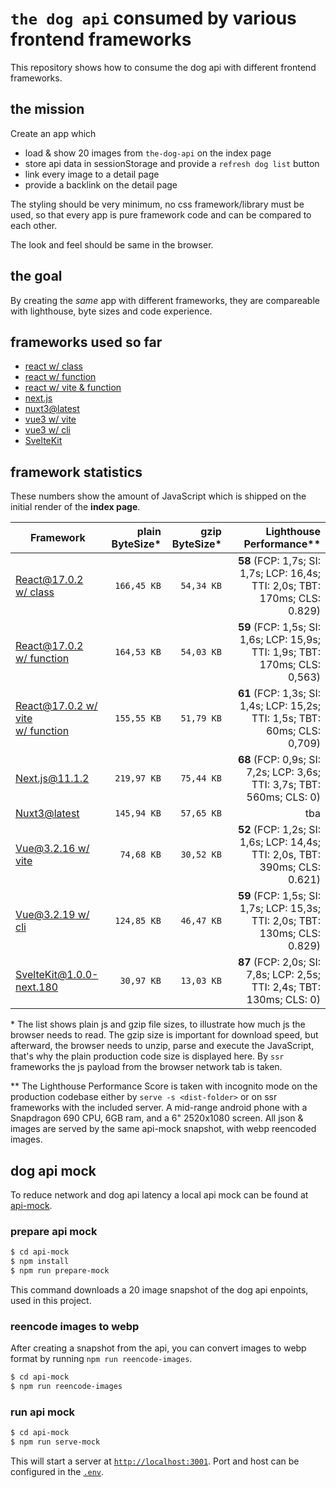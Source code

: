 # `the dog api` consumed by various frontend frameworks

This repository shows how to consume the dog api with different frontend frameworks.

## the mission

Create an app which
* load & show 20 images from `the-dog-api` on the index page
* store api data in sessionStorage and provide a `refresh dog list` button
* link every image to a detail page
* provide a backlink on the detail page

The styling should be very minimum, no css framework/library must be used, so that every app is pure framework code and can be compared to each other.

The look and feel should be same in the browser.

## the goal

By creating the *same* app with different frameworks, they are compareable with lighthouse, byte sizes and code experience.

## frameworks used so far

* [react w/ class](./react-class)
* [react w/ function](./react-fn)
* [react w/ vite & function](./react-vite)
* [next.js](./next.js)
* [nuxt3@latest](./nuxt3)
* [vue3 w/ vite](./vue3-vite)
* [vue3 w/ cli](./vue3-cli)
* [SvelteKit](./svelte-kit)

## framework statistics

These numbers show the amount of JavaScript which is shipped on the initial render of the **index page**.

| Framework | plain ByteSize* | gzip ByteSize* | Lighthouse Performance** |
|-----------|-------------:|----:|------:|
| [React@17.0.2<br>w/ class](./react-class) | `166,45 KB` | `54,34 KB` | **58** (FCP: 1,7s; SI: 1,7s; LCP: 16,4s; TTI: 2,0s; TBT: 170ms; CLS: 0.829) |
| [React@17.0.2<br>w/ function](./react-fn) | `164,53 KB` | `54,03 KB` | **59** (FCP: 1,5s; SI: 1,6s; LCP: 15,9s; TTI: 1,9s; TBT: 170ms; CLS: 0,563) |
| [React@17.0.2 w/ vite<br>w/ function](./react-vite) | `155,55 KB` | `51,79 KB` | **61** (FCP: 1,3s; SI: 1,4s; LCP: 15,2s; TTI: 1,5s; TBT: 60ms; CLS: 0,709) |
| [Next.js@11.1.2](./next.js) | `219,97 KB` | `75,44 KB` | **68** (FCP: 0,9s; SI: 7,2s; LCP: 3,6s; TTI: 3,7s; TBT: 560ms; CLS: 0) |
| [Nuxt3@latest](./nuxt3) | `145,94 KB` | `57,65 KB` | tba |
| [Vue@3.2.16 w/ vite](./vue3-vite) | `74,68 KB` | `30,52 KB` | **52** (FCP: 1,2s; SI: 1,6s; LCP: 14,4s; TTI: 2,0s, TBT: 390ms; CLS: 0.621) |
| [Vue@3.2.19 w/ cli](./vue3-cli) | `124,85 KB` | `46,47 KB` | **59** (FCP: 1,5s; SI: 1,7s; LCP: 15,3s; TTI: 2,0s; TBT: 130ms; CLS: 0.829) |
| [SvelteKit@1.0.0-next.180](./svelte-kit) | `30,97 KB` | `13,03 KB` | **87** (FCP: 2,0s; SI: 7,8s; LCP: 2,5s; TTI: 2,4s; TBT: 130ms; CLS: 0) |

\* The list shows plain js and gzip file sizes, to illustrate how much js the browser needs to read. The gzip size is important for download speed, but afterward, the browser needs to unzip, parse and execute the JavaScript, that's why the plain production code size is displayed here.
By `ssr` frameworks the js payload from the browser network tab is taken.

** The Lighthouse Performance Score is taken with incognito mode on the production codebase either by `serve -s <dist-folder>` or on ssr frameworks with the included server. A mid-range android phone with a Snapdragon 690 CPU, 6GB ram, and a 6" 2520x1080 screen. All json & images are served by the same api-mock snapshot, with webp reencoded images.

## dog api mock

To reduce network and dog api latency a local api mock can be found at [api-mock](./api-mock).

### prepare api mock

``` bash
$ cd api-mock
$ npm install
$ npm run prepare-mock
```
This command downloads a 20 image snapshot of the dog api enpoints, used in this project.

### reencode images to webp

After creating a snapshot from the api, you can convert images to webp format by running `npm run reencode-images`.

``` bash
$ cd api-mock
$ npm run reencode-images
```

### run api mock

``` bash
$ cd api-mock
$ npm run serve-mock
```

This will start a server at [`http://localhost:3001`](http://localhost:3001). Port and host can be configured in the [`.env`](./api-mock/.env).